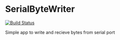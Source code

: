 # SerialByteWriter
[![Build Status](https://travis-ci.org/SteamDiver/SerialByteWriter.svg?branch=master)](https://travis-ci.org/SteamDiver/SerialByteWriter)

Simple app to write and recieve bytes from serial port
